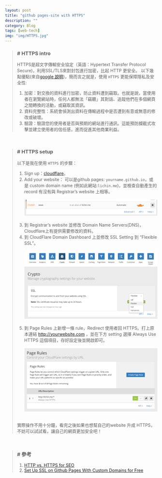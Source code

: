 ```yaml
---
layout: post
title: "github pages-site with HTTPS"
description: ""
category: Blog
tags: [web-tech]
img: "img/HTTPS.jpg"
---
```

>### # HTTPS intro
> HTTPS是超文字傳輸安全協定（英語：Hypertext Transfer Protocol Secure)，利用SSL/TLS來對封包進行加密，比起 HTTP 更安全。
> 以下幾點優點(來自[google 說明](https://support.google.com/webmasters/answer/6073543?hl=zh-Hant "Title"))，簡而言之就是，使用 ```HTTPS``` 更能保障隱私及安全性:
>
> 1. 加密：對交換的資料進行加密，防止資料遭到竊取。也就是說，當使用者在瀏覽網站時，任何人都無法「竊聽」其對話、追蹤他們在多個網頁之間轉換的活動，或竊取其資訊。
> 2. 資料完整性：系統會偵測出資料在傳輸過程中是否遭到有意或無意的修改或破壞。
> 3. 驗證：驗證您的使用者是否與預期的網站進行通訊。這能預防攔截式攻擊並建立使用者的信任感，進而促進其他商業利益。
>

<br>

>### # HTTPS setup
> 以下是我在使用 ```HTTPS``` 的步驟：
>
> 1. Sign up：[cloudflare](https://www.cloudflare.com/ "Title")。
> 2. Add your website： 可以是github pages: ```yourname.github.io```，或是 custom domain name (例如此網站:```lichin.me```)，並檢查自動產生的 record 有沒有與 Registrar’s website 上相等。
> <br><br><img src="/img/cloudflare1.png"/><br><br>
> 3. 到 Registrar’s website 並修改 Domain Name Servers(DNS)，Cloudflare上有提供需要修改的資料。
> 4. 到 CloudFlare Domain Dashboard 上並修改 SSL Setting 到 “Flexible SSL”。
> <br><br><img src="/img/cloudflare3.png"/><br><br>
> 5. 到 Page Rules 上新增一條 rule，Redirect 使用者回 HTTPS。打上原本連結 http://yourwebsite.com ，並在下方 setting 選擇 Always Use HTTPS 這個項目，存好設定後並開啟即可。
> <br><br><img src="/img/cloudflare2.png"/><br><br>
>
> 實際操作不用十分鐘，看完之後如果也想幫自己的website 升成 HTTPS，不妨可以試試看，讓自己的網頁更加安全吧！

<br>


>### # 參考
>1.    [HTTP vs. HTTPS for SEO](https://ahrefs.com/blog/http-vs-https-for-seo/ "Title")
>2.    [Set Up SSL on Github Pages With Custom Domains for Free](https://sheharyar.me/blog/free-ssl-for-github-pages-with-custom-domains/ "Title")

